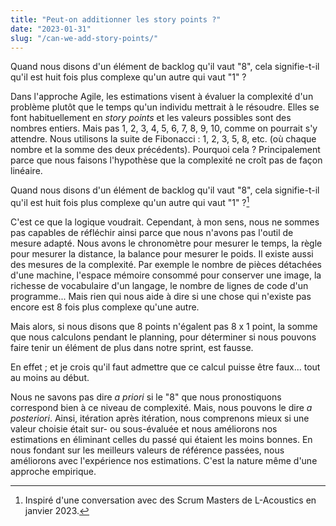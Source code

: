 ```yaml
---
title: "Peut-on additionner les story points ?"
date: "2023-01-31"
slug: "/can-we-add-story-points/"
---
```

Quand nous disons d'un élément de backlog qu'il vaut "8", cela signifie-t-il qu'il est huit fois plus complexe qu'un autre qui vaut "1" ?<!-- end -->

Dans l'approche Agile, les estimations visent à évaluer la complexité d'un problème plutôt que le temps qu'un individu mettrait à le résoudre. Elles se font habituellement en *story points* et les valeurs possibles sont des nombres entiers. Mais pas 1, 2, 3, 4, 5, 6, 7, 8, 9, 10, comme on pourrait s'y attendre. Nous utilisons la suite de Fibonacci : 1, 2, 3, 5, 8, etc. (où chaque nombre et la somme des deux précédents).
Pourquoi cela ? Principalement parce que nous faisons l'hypothèse que la complexité ne croît pas de façon linéaire.

Quand nous disons d'un élément de backlog qu'il vaut "8", cela signifie-t-il qu'il est huit fois plus complexe qu'un autre qui vaut "1" ?[^1]

C'est ce que la logique voudrait. Cependant, à mon sens, nous ne sommes pas capables de réfléchir ainsi parce que nous n'avons pas l'outil de mesure adapté. Nous avons le chronomètre pour mesurer le temps, la règle pour mesurer la distance, la balance pour mesurer le poids. Il existe aussi des mesures de la complexité. Par exemple le nombre de pièces détachées d'une machine, l'espace mémoire consommé pour conserver une image, la richesse de vocabulaire d'un langage, le nombre de lignes de code d'un programme... Mais rien qui nous aide à dire si une chose qui n'existe pas encore est 8 fois plus complexe qu'une autre.

Mais alors, si nous disons que 8 points n'égalent pas 8 x 1 point, la somme que nous calculons pendant le planning, pour déterminer si nous pouvons faire tenir un élément de plus dans notre sprint, est fausse.

En effet ; et je crois qu'il faut admettre que ce calcul puisse être faux... tout au moins au début.

Nous ne savons pas dire *a priori* si le "8" que nous pronostiquons correspond bien à ce niveau de complexité. Mais, nous pouvons le dire *a posteriori*. Ainsi, itération après itération, nous comprenons mieux si une valeur choisie était sur- ou sous-évaluée et nous améliorons nos estimations en éliminant celles du passé qui étaient les moins bonnes. En nous fondant sur les meilleurs valeurs de référence passées, nous améliorons avec l'expérience nos estimations. C'est la nature même d'une approche empirique.

[^1]: Inspiré d'une conversation avec des Scrum Masters de L-Acoustics en janvier 2023.